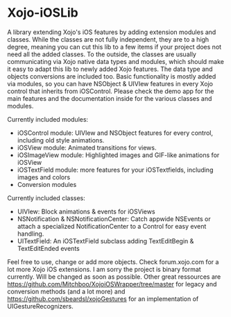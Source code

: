 Xojo-iOSLib
===========

A library extending Xojo's iOS features by adding extension modules and classes.
While the classes are not fully independent, they are to a high degree, meaning you can cut this lib to a few items if your project does not need all the added classes. 
To the outside, the classes are usually communicating via Xojo native data types and modules, which should make it easy to adapt this lib to newly added Xojo features. The data type and objects conversions are included too.
Basic functionality is mostly added via modules, so you can have NSObject & UIVIew features in every Xojo control that inherits from iOSControl.
Please check the demo app for the main features and the documentation inside for the various classes and modules.

Currently included modules:
- iOSControl module: UIVIew and NSObject features for every control, including old style animations.
- iOSView module: Animated transitions for views.
- iOSImageView module: Highlighted images and GIF-like animations for iOSView
- iOSTextField module: more features for your iOSTextfields, including images and colors
- Conversion modules

Currently included classes:
- UIVIew: Block animations & events for iOSViews
- NSNotification & NSNotificationCenter: Catch appwide NSEvents or attach a specialized NotificationCenter to a Control for easy event handling.
- UITextField: An iOSTextField subclass adding TextEditBegin & TextEditEnded events

Feel free to use, change or add more objects. Check forum.xojo.com for a lot more Xojo iOS extensions.
I am sorry the project is binary format currently. Will be changed as soon as possible.
Other great ressources are https://github.com/Mitchboo/XojoiOSWrapper/tree/master for legacy and conversion methods (and a lot more) and https://github.com/sbeardsl/xojoGestures for an implementation of UIGestureRecognizers.
